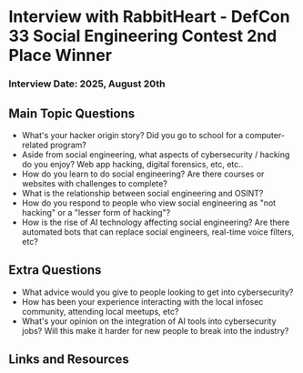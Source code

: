 # Interview with RabbitHeart - DefCon 33 Social Engineering Contest 2nd Place Winner
### Interview Date: 2025, August 20th
## Main Topic Questions
* What's your hacker origin story? Did you go to school for a computer-related program?
* Aside from social engineering, what aspects of cybersecurity / hacking do you enjoy? Web app hacking, digital forensics, etc, etc..
* How do you learn to do social engineering? Are there courses or websites with challenges to complete?
* What is the relationship between social engineering and OSINT?
* How do you respond to people who view social engineering as "not hacking" or a "lesser form of hacking"?
* How is the rise of AI technology affecting social engineering? Are there automated bots that can replace social engineers, real-time voice filters, etc?
## Extra Questions
* What advice would you give to people looking to get into cybersecurity?
* How has been your experience interacting with the local infosec community, attending local meetups, etc?
* What's your opinion on the integration of AI tools into cybersecurity jobs? Will this make it harder for new people to break into the industry? 
## Links and Resources
